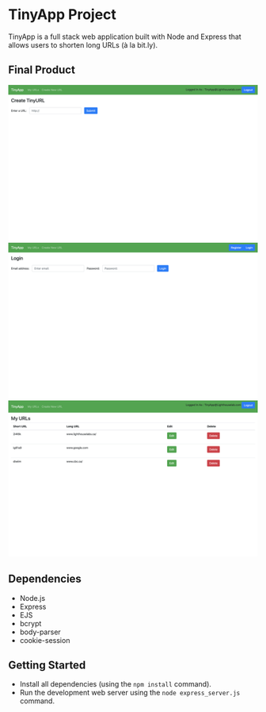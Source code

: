# TinyApp Project

TinyApp is a full stack web application built with Node and Express that allows users to shorten long URLs (à la bit.ly).

## Final Product

!["screenshot of TinyApp's CreatNewURL page"](https://github.com/siningtong/tinyapp/blob/master/docs/creatNewURL-page.png?raw=true)
!["screenshot of TinyApp's Login page"](https://github.com/siningtong/tinyapp/blob/master/docs/urls-page.png?raw=true)
!["screenshot of TinyApp's MyURL page"](https://github.com/siningtong/tinyapp/blob/master/docs/myURL-page.png?raw=true)
## Dependencies

- Node.js
- Express
- EJS
- bcrypt
- body-parser
- cookie-session

## Getting Started

- Install all dependencies (using the `npm install` command).
- Run the development web server using the `node express_server.js` command.